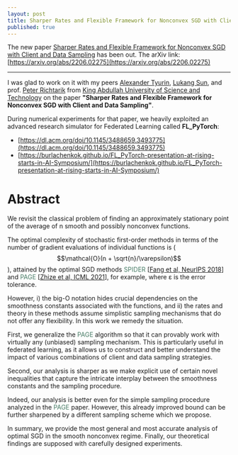 ```yaml
---
layout: post
title: Sharper Rates and Flexible Framework for Nonconvex SGD with Client and Data Sampling
published: true
---
```


The new paper [Sharper Rates and Flexible Framework for Nonconvex SGD with Client and Data Sampling](https://arxiv.org/abs/2206.02275) has been out. The arXiv link: [https://arxiv.org/abs/2206.02275](https://arxiv.org/abs/2206.02275)

---

I was glad to work on it with my peers [Alexander Tyurin](https://k3nfalt.github.io/), [Lukang Sun](https://lukangsun.github.io/), and prof. [Peter Richtarik](https://richtarik.org/) from [King Abdullah University of Science and Technology](https://cemse.kaust.edu.sa/) on the paper **"Sharper Rates and Flexible Framework for Nonconvex SGD with Client and Data Sampling"**.

During numerical experiments for that paper, we heavily exploited an advanced research simulator for Federated Learning called **FL_PyTorch**:

* [https://dl.acm.org/doi/10.1145/3488659.3493775](https://dl.acm.org/doi/10.1145/3488659.3493775)
* [https://burlachenkok.github.io/FL_PyTorch-presentation-at-rising-starts-in-AI-Symposium/](https://burlachenkok.github.io/FL_PyTorch-presentation-at-rising-starts-in-AI-Symposium/) 

# Abstract

We revisit the classical problem of finding an approximately stationary point of the average of n smooth and possibly nonconvex functions.
 
The optimal complexity of stochastic first-order methods in terms of the number of gradient evaluations of individual functions is ($$\mathcal{O}(n + \sqrt{n}/\varepsilon)$$), attained by the optimal SGD methods <span style="color:rgb(74,126,104)">SPIDER</span> [[Fang et al, NeurIPS 2018](https://arxiv.org/abs/1807.01695)] and <span style="color:rgb(74,126,104)">PAGE</span> [[Zhize et al, ICML 2021](https://arxiv.org/abs/2008.10898)], for example, where ε is the error tolerance. 

However, i) the big-O notation hides crucial dependencies on the smoothness constants associated with the functions, and ii) the rates and theory in these methods assume simplistic sampling mechanisms that do not offer any flexibility. In this work we remedy the situation. 

First, we generalize the <span style="color:rgb(74,126,104)">PAGE</span> algorithm so that it can provably work with virtually any (unbiased) sampling mechanism. 
This is particularly useful in federated learning, as it allows us to construct and better understand the impact of various combinations of client and data sampling strategies. 

Second, our analysis is sharper as we make explicit use of certain novel inequalities that capture the intricate interplay between the smoothness constants and the sampling procedure. 

Indeed, our analysis is better even for the simple sampling procedure analyzed in the <span style="color:rgb(74,126,104)">PAGE</span> paper. However, this already improved bound can be further sharpened by a different sampling scheme which we propose. 

In summary, we provide the most general and most accurate analysis of optimal SGD in the smooth nonconvex regime. Finally, our theoretical findings are supposed with carefully designed experiments.
